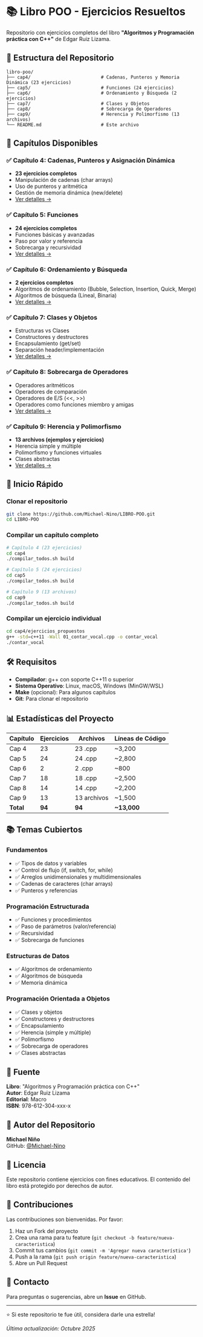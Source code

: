 # 📚 Libro POO - Ejercicios Resueltos

Repositorio con ejercicios completos del libro **"Algoritmos y Programación práctica con C++"** de Edgar Ruiz Lizama.

## 📂 Estructura del Repositorio

```
libro-poo/
├── cap4/                          # Cadenas, Punteros y Memoria Dinámica (23 ejercicios)
├── cap5/                          # Funciones (24 ejercicios)
├── cap6/                          # Ordenamiento y Búsqueda (2 ejercicios)
├── cap7/                          # Clases y Objetos
├── cap8/                          # Sobrecarga de Operadores
├── cap9/                          # Herencia y Polimorfismo (13 archivos)
└── README.md                      # Este archivo
```

## 📖 Capítulos Disponibles

### ✅ Capítulo 4: Cadenas, Punteros y Asignación Dinámica
- **23 ejercicios completos**
- Manipulación de cadenas (char arrays)
- Uso de punteros y aritmética
- Gestión de memoria dinámica (new/delete)
- [Ver detalles →](cap4/README.md)

### ✅ Capítulo 5: Funciones
- **24 ejercicios completos**
- Funciones básicas y avanzadas
- Paso por valor y referencia
- Sobrecarga y recursividad
- [Ver detalles →](cap5/README.md)

### ✅ Capítulo 6: Ordenamiento y Búsqueda
- **2 ejercicios completos**
- Algoritmos de ordenamiento (Bubble, Selection, Insertion, Quick, Merge)
- Algoritmos de búsqueda (Lineal, Binaria)
- [Ver detalles →](cap6/README.md)

### ✅ Capítulo 7: Clases y Objetos
- Estructuras vs Clases
- Constructores y destructores
- Encapsulamiento (get/set)
- Separación header/implementación
- [Ver detalles →](cap7/README.md)

### ✅ Capítulo 8: Sobrecarga de Operadores
- Operadores aritméticos
- Operadores de comparación
- Operadores de E/S (<<, >>)
- Operadores como funciones miembro y amigas
- [Ver detalles →](cap8/README.md)

### ✅ Capítulo 9: Herencia y Polimorfismo
- **13 archivos (ejemplos y ejercicios)**
- Herencia simple y múltiple
- Polimorfismo y funciones virtuales
- Clases abstractas
- [Ver detalles →](cap9/README.md)

## 🚀 Inicio Rápido

### Clonar el repositorio
```bash
git clone https://github.com/Michael-Nino/LIBRO-POO.git
cd LIBRO-POO
```

### Compilar un capítulo completo
```bash
# Capítulo 4 (23 ejercicios)
cd cap4
./compilar_todos.sh build

# Capítulo 5 (24 ejercicios)
cd cap5
./compilar_todos.sh build

# Capítulo 9 (13 archivos)
cd cap9
./compilar_todos.sh build
```

### Compilar un ejercicio individual
```bash
cd cap4/ejercicios_propuestos
g++ -std=c++11 -Wall 01_contar_vocal.cpp -o contar_vocal
./contar_vocal
```

## 🛠️ Requisitos

- **Compilador**: g++ con soporte C++11 o superior
- **Sistema Operativo**: Linux, macOS, Windows (MinGW/WSL)
- **Make** (opcional): Para algunos capítulos
- **Git**: Para clonar el repositorio

## 📊 Estadísticas del Proyecto

| Capítulo | Ejercicios | Archivos | Líneas de Código |
|----------|-----------|----------|------------------|
| Cap 4    | 23        | 23 .cpp  | ~3,200           |
| Cap 5    | 24        | 24 .cpp  | ~2,800           |
| Cap 6    | 2         | 2 .cpp   | ~800             |
| Cap 7    | 18        | 18 .cpp  | ~2,500           |
| Cap 8    | 14        | 14 .cpp  | ~2,200           |
| Cap 9    | 13        | 13 archivos | ~1,500        |
| **Total**| **94**    | **94**   | **~13,000**      |

## 📚 Temas Cubiertos

### Fundamentos
- ✅ Tipos de datos y variables
- ✅ Control de flujo (if, switch, for, while)
- ✅ Arreglos unidimensionales y multidimensionales
- ✅ Cadenas de caracteres (char arrays)
- ✅ Punteros y referencias

### Programación Estructurada
- ✅ Funciones y procedimientos
- ✅ Paso de parámetros (valor/referencia)
- ✅ Recursividad
- ✅ Sobrecarga de funciones

### Estructuras de Datos
- ✅ Algoritmos de ordenamiento
- ✅ Algoritmos de búsqueda
- ✅ Memoria dinámica

### Programación Orientada a Objetos
- ✅ Clases y objetos
- ✅ Constructores y destructores
- ✅ Encapsulamiento
- ✅ Herencia (simple y múltiple)
- ✅ Polimorfismo
- ✅ Sobrecarga de operadores
- ✅ Clases abstractas

## 📖 Fuente

**Libro**: "Algoritmos y Programación práctica con C++"  
**Autor**: Edgar Ruiz Lizama  
**Editorial**: Macro  
**ISBN**: 978-612-304-xxx-x

## 👤 Autor del Repositorio

**Michael Niño**  
GitHub: [@Michael-Nino](https://github.com/Michael-Nino)

## 📄 Licencia

Este repositorio contiene ejercicios con fines educativos. El contenido del libro está protegido por derechos de autor.

## 🤝 Contribuciones

Las contribuciones son bienvenidas. Por favor:
1. Haz un Fork del proyecto
2. Crea una rama para tu feature (`git checkout -b feature/nueva-caracteristica`)
3. Commit tus cambios (`git commit -m 'Agregar nueva característica'`)
4. Push a la rama (`git push origin feature/nueva-caracteristica`)
5. Abre un Pull Request

## 📧 Contacto

Para preguntas o sugerencias, abre un **Issue** en GitHub.

---

⭐ Si este repositorio te fue útil, considera darle una estrella!

*Última actualización: Octubre 2025*
